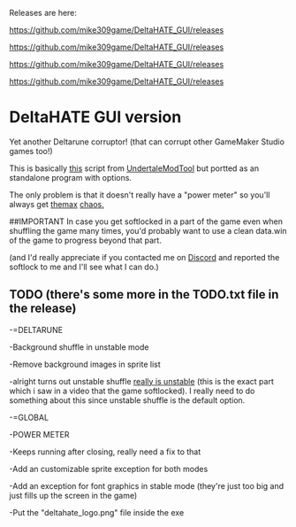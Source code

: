 Releases are here:

https://github.com/mike309game/DeltaHATE_GUI/releases

https://github.com/mike309game/DeltaHATE_GUI/releases

https://github.com/mike309game/DeltaHATE_GUI/releases

https://github.com/mike309game/DeltaHATE_GUI/releases


# DeltaHATE GUI version
Yet another Deltarune corruptor! (that can corrupt other GameMaker Studio games too!)

This is basically [this](https://github.com/krzys-h/UndertaleModTool/blob/master/UndertaleModTool/SampleScripts/DeltaHATE.csx) script from [UndertaleModTool](https://github.com/krzys-h/UndertaleModTool/) but portted as an standalone program with options.

The only problem is that it doesn't really have a "power meter" so you'll always get [the](https://cdn.discordapp.com/attachments/507353685228126218/528569210679590912/unknown.png)[max](https://cdn.discordapp.com/attachments/299645962765205515/528632282123337759/unknown.png) [chaos.](https://cdn.discordapp.com/attachments/299645962765205515/528632474582908928/unknown.png)

##IMPORTANT
In case you get softlocked in a part of the game even when shuffling the game many times, you'd probably want to use a clean data.win of the game to progress beyond that part.

(and I'd really appreciate if you contacted me on [Discord](https://discord.gg/npBTeGu) and reported the softlock to me and I'll see what I can do.)

## TODO (there's some more in the TODO.txt file in the release)

-=DELTARUNE

-Background shuffle in unstable mode

-Remove background images in sprite list

-alright turns out unstable shuffle [really is unstable](https://cdn.discordapp.com/attachments/507353685228126218/528572036101177354/unknown.png) (this is the exact part which i saw in a video that the game softlocked). I really need to do something about this since unstable shuffle is the default option.

-=GLOBAL

-POWER METER

-Keeps running after closing, really need a fix to that

-Add an customizable sprite exception for both modes

-Add an exception for font graphics in stable mode (they're just too big and just fills up the screen in the game)

-Put the "deltahate_logo.png" file inside the exe